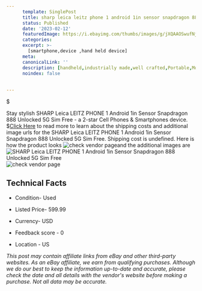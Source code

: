 ```yaml
---
      template: SinglePost
      title: sharp leica leitz phone 1 android 1in sensor snapdragon 888 unlocked 5g sim free
      status: Published
      date: '2023-02-12'
      featuredImage: https://i.ebayimg.com/thumbs/images/g/jXQAAOSwufNjulhC/s-l225.jpg
      categories: 
      excerpt: >-
        [smartphone,device ,hand held device]
      meta:
      canonicalLink: ''
      description: [handheld,industrially made,well crafted,Portable,Mobile,Compact,Convenient,Lightweight,Maneuverable,Man-portable,Miniature,Carriable,Hand-held,Light,Holdable,Transportable,Mobile device,Pocket-sized,On-the-go,Wireless,Cordless,Compact size,Convenient size, smartphone,device ,hand held device]
      noindex: false
      
        
---
```

$

Stay stylish SHARP Leica LEITZ PHONE 1 Android 1in Sensor Snapdragon 888 Unlocked 5G Sim Free - a 2-star Cell Phones & Smartphones device.
$[Click Here](https://www.ebay.com/itm/314336400795?hash=item492fe8d59b%3Ag%3AjXQAAOSwufNjulhC&mkevt=1&mkcid=1&mkrid=711-53200-19255-0&campid=%253CePNCampaignId%253E&customid=%253CreferenceId%253E&toolid=10049) to read more to learn about the shipping costs and additional image urls for the SHARP Leica LEITZ PHONE 1 Android 1in Sensor Snapdragon 888 Unlocked 5G Sim Free. Shipping cost is undefined. Here is how the product looks ![check vendor page](https://i.ebayimg.com/thumbs/images/g/jXQAAOSwufNjulhC/s-l225.jpg)and the additional images are![SHARP Leica LEITZ PHONE 1 Android 1in Sensor Snapdragon 888 Unlocked 5G Sim Free](https://i.ebayimg.com/images/g/jXQAAOSwufNjulhC/s-l1600.jpg)![check vendor page](https://origin-galleryplus.ebayimg.com/ws/web/314336400795_2_0_1/225x225.jpg,https://origin-galleryplus.ebayimg.com/ws/web/314336400795_3_0_1/225x225.jpg,https://origin-galleryplus.ebayimg.com/ws/web/314336400795_4_0_1/225x225.jpg,https://origin-galleryplus.ebayimg.com/ws/web/314336400795_5_0_1/225x225.jpg,https://origin-galleryplus.ebayimg.com/ws/web/314336400795_6_0_1/225x225.jpg,https://origin-galleryplus.ebayimg.com/ws/web/314336400795_7_0_1/225x225.jpg,https://origin-galleryplus.ebayimg.com/ws/web/314336400795_8_0_1/225x225.jpg)



 ## Technical Facts 



     
      

 - Condition- Used 


      

 - Listed Price- 599.99 


      

 - Currency- USD 


      

 - Feedback score - 0 


      

 - Location - US 


      
      

 *_This post may contain affiliate links from eBay and other third-party websites. As an eBay affiliate, we earn from qualifying purchases. Although we do our best to keep the information up-to-date and accurate, please check the date and all details with the vendor's website before making a purchase. Not all data may be accurate._*






